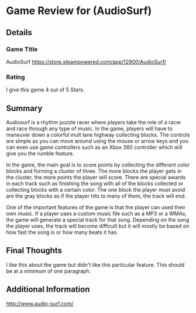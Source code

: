 # Game Review for (AudioSurf)

## Details

### Game Title
AudioSurf
https://store.steampowered.com/app/12900/AudioSurf/

### Rating
I give this game 4 out of 5 Stars.

## Summary
Audiosurf is a rhythm puzzle racer where players take the role of a racer and race through any type of music. In the game, players will have to maneuver down a colorful mult lane highway collecting blocks. The controls are simple as you can move around using the mouse or arrow keys and you can even use game controllers such as an Xbox 360 controller which will give you the rumble feature.

In the game, the main goal is to score points by collecting the different color blocks and forming a cluster of three. The more blocks the player gets in the cluster, the more points the player will score. There are special awards in each track such as finishing the song with all of the blocks collected or collecting blocks with a certain color. The one block the player must avoid are the gray blocks as if the player hits to many of them, the track will end.

One of the important features of the game is that the player can used their own music. If a player uses a custom music file such as a MP3 or a WMAs, the game will generate a special track for that song. Depending on the song the player uses, the track will become difficult but it will mostly be based on how fast the song is or how many beats it has.


## Final Thoughts
I like this about the game but didn't like this particular feature. This should be at a minimum of one paragraph.

## Additional Information
http://www.audio-surf.com/
